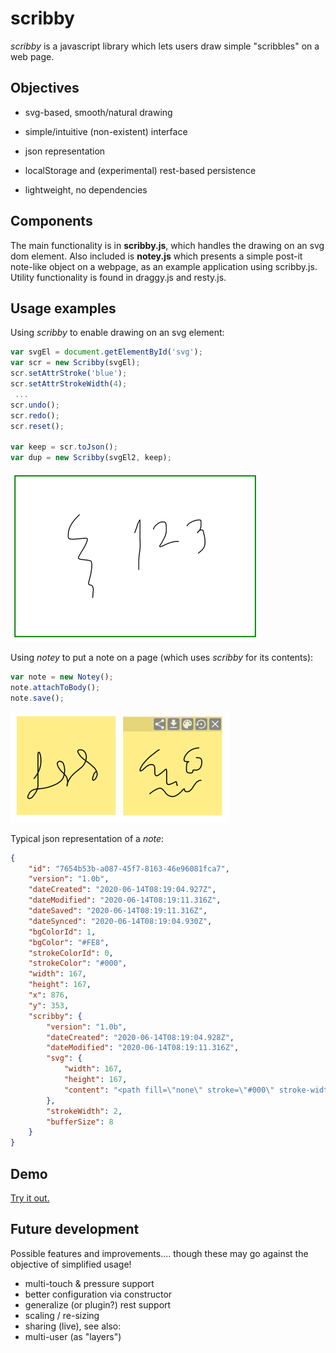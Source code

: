 # scribby

_scribby_ is a javascript library which lets users draw simple "scribbles" on a web page.


## Objectives

* svg-based, smooth/natural drawing

* simple/intuitive (non-existent) interface

* json representation

* localStorage and (experimental) rest-based persistence

* lightweight, no dependencies


## Components

The main functionality is in **scribby.js**, which handles the drawing on an svg dom element.  Also included is **notey.js** which presents
a simple post-it note-like object on a webpage, as an example application using scribby.js.  Utility functionality is found in draggy.js and resty.js.

## Usage examples

Using _scribby_ to enable drawing on an svg element:

```javascript
var svgEl = document.getElementById('svg');
var scr = new Scribby(svgEl);
scr.setAttrStroke('blue');
scr.setAttrStrokeWidth(4);
 ...
scr.undo();
scr.redo();
scr.reset();

var keep = scr.toJson();
var dup = new Scribby(svgEl2, keep);
```
![svg element](example/scribby-svg.png)

Using _notey_ to put a note on a page (which uses _scribby_ for its contents):

```javascript
var note = new Notey();
note.attachToBody();
note.save();
```
![note and active note (mouseover)](example/scribby-notey.png)


Typical json representation of a _note_:

```json
{
    "id": "7654b53b-a087-45f7-8163-46e96081fca7",
    "version": "1.0b",
    "dateCreated": "2020-06-14T08:19:04.927Z",
    "dateModified": "2020-06-14T08:19:11.316Z",
    "dateSaved": "2020-06-14T08:19:11.316Z",
    "dateSynced": "2020-06-14T08:19:04.930Z",
    "bgColorId": 1,
    "bgColor": "#FE8",
    "strokeColorId": 0,
    "strokeColor": "#000",
    "width": 167,
    "height": 167,
    "x": 876,
    "y": 353,
    "scribby": {
        "version": "1.0b",
        "dateCreated": "2020-06-14T08:19:04.928Z",
        "dateModified": "2020-06-14T08:19:11.316Z",
        "svg": {
            "width": 167,
            "height": 167,
            "content": "<path fill=\"none\" stroke=\"#000\" stroke-width=\"2\" stroke-linecap=\"round\" d=\"M57 69 L56.66 69 L56.2 69 [...] 135.75 L98.87 136.87 L98.37 137.87 L97.87 138.87 L97.37 139.75 L96.87 140.62 L96.5 141.5 L96.16 142.5 L96 143.5 L96 144.5\"></path>"
        },
        "strokeWidth": 2,
        "bufferSize": 8
    }
}
```

## Demo

[Try it out.](https://naknomum.github.io/scribby/)

## Future development

Possible features and improvements.... though these may go against the objective of simplified usage!

* multi-touch & pressure support
* better configuration via constructor
* generalize (or plugin?) rest support
* scaling / re-sizing
* sharing (live), see also:
* multi-user (as "layers")


